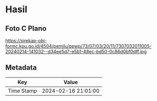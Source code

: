 # Hasil

## Foto C Plano

https://sirekap-obj-formc.kpu.go.id/4504/pemilu/ppwp/73/07/03/20/11/7307032011005-20240214-141032--d34ee5d7-e5b1-48ec-bd50-0c86d0bf0dff.jpg


## Metadata

| Key        | Value               |
| ---------- | ------------------- |
| Time Stamp | 2024-02-16 21:01:00 |



